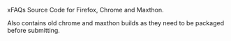 xFAQs Source Code for Firefox, Chrome and Maxthon.

Also contains old chrome and maxthon builds as they need to be packaged before submitting.